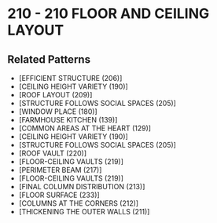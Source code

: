 # 210 - 210 FLOOR AND CEILING LAYOUT

## Related Patterns

- [EFFICIENT STRUCTURE (206)]
- [CEILING HEIGHT VARIETY (190)]
- [ROOF LAYOUT (209)]
- [STRUCTURE FOLLOWS SOCIAL SPACES (205)]
- [WINDOW PLACE (180)]
- [FARMHOUSE KITCHEN (139)]
- [COMMON AREAS AT THE HEART (129)]
- [CEILING HEIGHT VARIETY (190)]
- [STRUCTURE FOLLOWS SOCIAL SPACES (205)]
- [ROOF VAULT (220)]
- [FLOOR-CEILING VAULTS (219)]
- [PERIMETER BEAM (217)]
- [FLOOR-CEILING VAULTS (219)]
- [FINAL COLUMN DISTRIBUTION (213)]
- [FLOOR SURFACE (233)]
- [COLUMNS AT THE CORNERS (212)]
- [THICKENING THE OUTER WALLS (211)]
